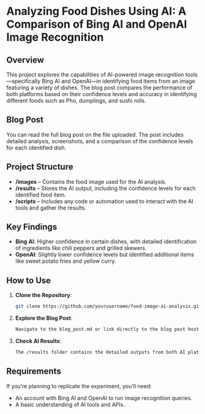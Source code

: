 # Analyzing Food Dishes Using AI: A Comparison of Bing AI and OpenAI Image Recognition

## Overview

This project explores the capabilities of AI-powered image recognition tools—specifically Bing AI and OpenAI—in identifying food items from an image featuring a variety of dishes. The blog post compares the performance of both platforms based on their confidence levels and accuracy in identifying different foods such as Pho, dumplings, and sushi rolls.

## Blog Post

You can read the full blog post on the file uploaded. The post includes detailed analysis, screenshots, and a comparison of the confidence levels for each identified dish.

## Project Structure

- **/images** – Contains the food image used for the AI analysis.
- **/results** – Stores the AI output, including the confidence levels for each identified food item.
- **/scripts** – Includes any code or automation used to interact with the AI tools and gather the results.

## Key Findings

- **Bing AI**: Higher confidence in certain dishes, with detailed identification of ingredients like chili peppers and grilled skewers.
- **OpenAI**: Slightly lower confidence levels but identified additional items like sweet potato fries and yellow curry.

## How to Use

1. **Clone the Repository**:  
   ```bash
   git clone https://github.com/yourusername/food-image-ai-analysis.git
2. **Explore the Blog Post**:  
   ```bash
   Navigate to the blog_post.md or link directly to the blog post hosted on GitHub Pages or a blog platform.
3. **Check AI Results**:  
   ```bash
   The /results folder contains the detailed outputs from both AI platforms.
   
## Requirements

If you’re planning to replicate the experiment, you’ll need:

- An account with Bing AI and OpenAI to run image recognition queries.
- A basic understanding of AI tools and APIs.
